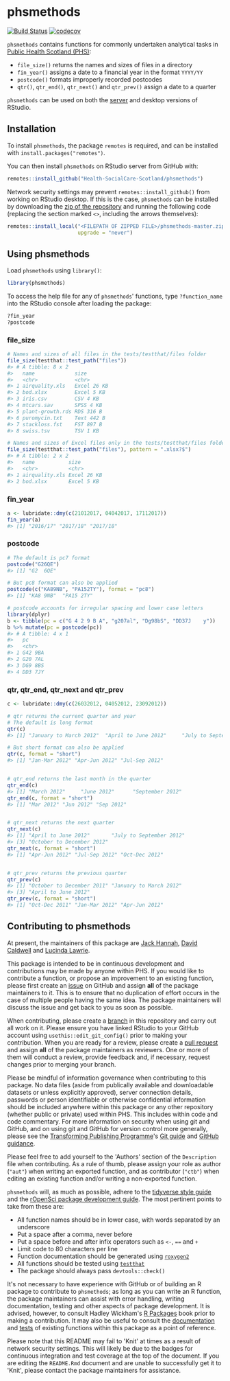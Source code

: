 
<!-- README.md is generated from README.Rmd. Please edit that file -->
phsmethods
==========

[![Build Status](https://travis-ci.com/Health-SocialCare-Scotland/phsmethods.svg?branch=master)](https://travis-ci.com/Health-SocialCare-Scotland/phsmethods) [![codecov](https://codecov.io/gh/Health-SocialCare-Scotland/phsmethods/branch/master/graph/badge.svg)](https://codecov.io/gh/Health-SocialCare-Scotland/phsmethods)

`phsmethods` contains functions for commonly undertaken analytical tasks in [Public Health Scotland (PHS)](https://publichealthreform.scot/public-health-scotland):

-   `file_size()` returns the names and sizes of files in a directory
-   `fin_year()` assigns a date to a financial year in the format `YYYY/YY`
-   `postcode()` formats improperly recorded postcodes
-   `qtr()`, `qtr_end()`, `qtr_next()` and `qtr_prev()` assign a date to a quarter

`phsmethods` can be used on both the [server](http://spsssrv02.csa.scot.nhs.uk:8787/) and desktop versions of RStudio.

Installation
------------

To install `phsmethods`, the package `remotes` is required, and can be installed with `install.packages("remotes")`.

You can then install `phsmethods` on RStudio server from GitHub with:

``` r
remotes::install_github("Health-SocialCare-Scotland/phsmethods")
```

Network security settings may prevent `remotes::install_github()` from working on RStudio desktop. If this is the case, `phsmethods` can be installed by downloading the [zip of the repository](https://github.com/Health-SocialCare-Scotland/phsmethods/archive/master.zip) and running the following code (replacing the section marked `<>`, including the arrows themselves):

``` r
remotes::install_local("<FILEPATH OF ZIPPED FILE>/phsmethods-master.zip",
                       upgrade = "never")
```

Using phsmethods
----------------

Load `phsmethods` using `library()`:

``` r
library(phsmethods)
```

To access the help file for any of `phsmethods`' functions, type `?function_name` into the RStudio console after loading the package:

``` r
?fin_year
?postcode
```

### file\_size

``` r
# Names and sizes of all files in the tests/testthat/files folder
file_size(testthat::test_path("files"))
#> # A tibble: 8 x 2
#>   name             size       
#>   <chr>            <chr>      
#> 1 airquality.xls   Excel 26 KB
#> 2 bod.xlsx         Excel 5 KB 
#> 3 iris.csv         CSV 4 KB   
#> 4 mtcars.sav       SPSS 4 KB  
#> 5 plant-growth.rds RDS 316 B  
#> 6 puromycin.txt    Text 442 B 
#> 7 stackloss.fst    FST 897 B  
#> 8 swiss.tsv        TSV 1 KB

# Names and sizes of Excel files only in the tests/testthat/files folder
file_size(testthat::test_path("files"), pattern = ".xlsx?$")
#> # A tibble: 2 x 2
#>   name           size       
#>   <chr>          <chr>      
#> 1 airquality.xls Excel 26 KB
#> 2 bod.xlsx       Excel 5 KB
```

### fin\_year

``` r
a <- lubridate::dmy(c(21012017, 04042017, 17112017))
fin_year(a)
#> [1] "2016/17" "2017/18" "2017/18"
```

### postcode

``` r
# The default is pc7 format
postcode("G26QE")
#> [1] "G2  6QE"

# But pc8 format can also be applied
postcode(c("KA89NB", "PA152TY"), format = "pc8")
#> [1] "KA8 9NB"  "PA15 2TY"

# postcode accounts for irregular spacing and lower case letters
library(dplyr)
b <- tibble(pc = c("G 4 2 9 B A", "g207al", "Dg98bS", "DD37J    y"))
b %>% mutate(pc = postcode(pc))
#> # A tibble: 4 x 1
#>   pc     
#>   <chr>  
#> 1 G42 9BA
#> 2 G20 7AL
#> 3 DG9 8BS
#> 4 DD3 7JY
```

### qtr, qtr\_end, qtr\_next and qtr\_prev

``` r
c <- lubridate::dmy(c(26032012, 04052012, 23092012))

# qtr returns the current quarter and year
# The default is long format
qtr(c)
#> [1] "January to March 2012"  "April to June 2012"     "July to September 2012"

# But short format can also be applied
qtr(c, format = "short")
#> [1] "Jan-Mar 2012" "Apr-Jun 2012" "Jul-Sep 2012"


# qtr_end returns the last month in the quarter
qtr_end(c)
#> [1] "March 2012"     "June 2012"      "September 2012"
qtr_end(c, format = "short")
#> [1] "Mar 2012" "Jun 2012" "Sep 2012"


# qtr_next returns the next quarter
qtr_next(c)
#> [1] "April to June 2012"       "July to September 2012"  
#> [3] "October to December 2012"
qtr_next(c, format = "short")
#> [1] "Apr-Jun 2012" "Jul-Sep 2012" "Oct-Dec 2012"


# qtr_prev returns the previous quarter
qtr_prev(c)
#> [1] "October to December 2011" "January to March 2012"   
#> [3] "April to June 2012"
qtr_prev(c, format = "short")
#> [1] "Oct-Dec 2011" "Jan-Mar 2012" "Apr-Jun 2012"
```

Contributing to phsmethods
--------------------------

At present, the maintainers of this package are [Jack Hannah](https://github.com/jackhannah95), [David Caldwell](https://github.com/davidc92) and [Lucinda Lawrie](https://github.com/lucindalawrie).

This package is intended to be in continuous development and contributions may be made by anyone within PHS. If you would like to contribute a function, or propose an improvement to an existing function, please first create an [issue](https://github.com/Health-SocialCare-Scotland/phsmethods/issues) on GitHub and assign **all** of the package maintainers to it. This is to ensure that no duplication of effort occurs in the case of multiple people having the same idea. The package maintainers will discuss the issue and get back to you as soon as possible.

When contributing, please create a [branch](https://github.com/Health-SocialCare-Scotland/phsmethods/branches) in this repository and carry out all work on it. Please ensure you have linked RStudio to your GitHub account using `usethis::edit_git_config()` prior to making your contribution. When you are ready for a review, please create a [pull request](https://github.com/Health-SocialCare-Scotland/phsmethods/pulls) and assign **all** of the package maintainers as reviewers. One or more of them will conduct a review, provide feedback and, if necessary, request changes prior to merging your branch.

Please be mindful of information governance when contributing to this package. No data files (aside from publically available and downloadable datasets or unless explicitly approved), server connection details, passwords or person identifiable or otherwise confidential information should be included anywhere within this package or any other repository (whether public or private) used within PHS. This includes within code and code commentary. For more information on security when using git and GitHub, and on using git and GitHub for version control more generally, please see the [Transforming Publishing Programme](https://www.isdscotland.org/Products-and-Services/Transforming-Publishing-Programme/)'s [Git guide](https://nhs-nss-transforming-publications.github.io/git-guide/) and [GitHub guidance](https://github.com/NHS-NSS-transforming-publications/GitHub-guidance).

Please feel free to add yourself to the 'Authors' section of the `Description` file when contributing. As a rule of thumb, please assign your role as author (`"aut"`) when writing an exported function, and as contributor (`"ctb"`) when editing an existing function and/or writing a non-exported function.

`phsmethods` will, as much as possible, adhere to the [tidyverse style guide](https://style.tidyverse.org/) and the [rOpenSci package development guide](https://devguide.ropensci.org/). The most pertinent points to take from these are:

-   All function names should be in lower case, with words separated by an underscore
-   Put a space after a comma, never before
-   Put a space before and after infix operators such as `<-`, `==` and `+`
-   Limit code to 80 characters per line
-   Function documentation should be generated using [`roxygen2`](https://github.com/r-lib/roxygen2)
-   All functions should be tested using [`testthat`](https://github.com/r-lib/testthat)
-   The package should always pass `devtools::check()`

It's not necessary to have experience with GitHub or of building an R package to contribute to `phsmethods`; as long as you can write an R function, the package maintainers can assist with error handling, writing documentation, testing and other aspects of package development. It is advised, however, to consult Hadley Wickham's [R Packages](https://r-pkgs.org/) book prior to making a contribution. It may also be useful to consult the [documentation](https://github.com/Health-SocialCare-Scotland/phsmethods/tree/master/R) and [tests](https://github.com/Health-SocialCare-Scotland/phsmethods/tree/master/tests/testthat) of existing functions within this package as a point of reference.

Please note that this README may fail to 'Knit' at times as a result of network security settings. This will likely be due to the badges for continuous integration and test coverage at the top of the document. If you are editing the `README.Rmd` document and are unable to successfully get it to 'Knit', please contact the package maintainers for assistance.

